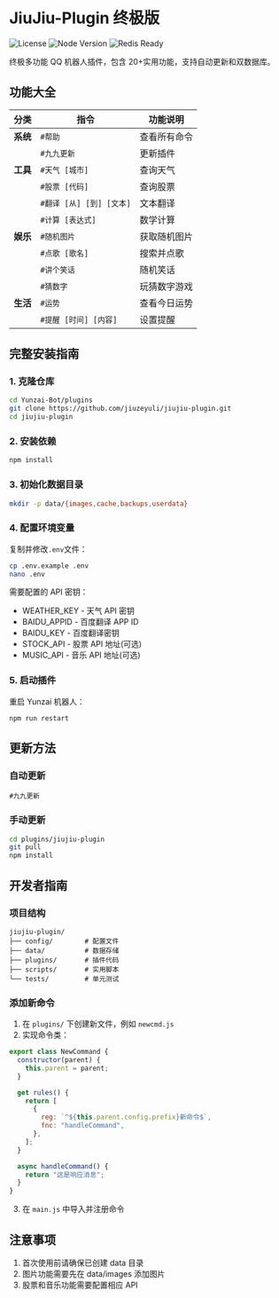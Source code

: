 # JiuJiu-Plugin 终极版

![License](https://img.shields.io/badge/license-MIT-blue)
![Node Version](https://img.shields.io/badge/node-%3E%3D18-green)
![Redis Ready](https://img.shields.io/badge/redis-supported-brightgreen)

终极多功能 QQ 机器人插件，包含 20+实用功能，支持自动更新和双数据库。

## 功能大全

| 分类     | 指令                     | 功能说明     |
| -------- | ------------------------ | ------------ |
| **系统** | `#帮助`                  | 查看所有命令 |
|          | `#九九更新`              | 更新插件     |
| **工具** | `#天气 [城市]`           | 查询天气     |
|          | `#股票 [代码]`           | 查询股票     |
|          | `#翻译 [从] [到] [文本]` | 文本翻译     |
|          | `#计算 [表达式]`         | 数学计算     |
| **娱乐** | `#随机图片`              | 获取随机图片 |
|          | `#点歌 [歌名]`           | 搜索并点歌   |
|          | `#讲个笑话`              | 随机笑话     |
|          | `#猜数字`                | 玩猜数字游戏 |
| **生活** | `#运势`                  | 查看今日运势 |
|          | `#提醒 [时间] [内容]`    | 设置提醒     |

## 完整安装指南

### 1. 克隆仓库

```bash
cd Yunzai-Bot/plugins
git clone https://github.com/jiuzeyuli/jiujiu-plugin.git
cd jiujiu-plugin
```

### 2. 安装依赖

```bash
npm install
```

### 3. 初始化数据目录

```bash
mkdir -p data/{images,cache,backups,userdata}
```

### 4. 配置环境变量

复制并修改`.env`文件：

```bash
cp .env.example .env
nano .env
```

需要配置的 API 密钥：

- WEATHER_KEY - 天气 API 密钥
- BAIDU_APPID - 百度翻译 APP ID
- BAIDU_KEY - 百度翻译密钥
- STOCK_API - 股票 API 地址(可选)
- MUSIC_API - 音乐 API 地址(可选)

### 5. 启动插件

重启 Yunzai 机器人：

```bash
npm run restart
```

## 更新方法

### 自动更新

```
#九九更新
```

### 手动更新

```bash
cd plugins/jiujiu-plugin
git pull
npm install
```

## 开发者指南

### 项目结构

```
jiujiu-plugin/
├── config/        # 配置文件
├── data/          # 数据存储
├── plugins/       # 插件代码
├── scripts/       # 实用脚本
└── tests/         # 单元测试
```

### 添加新命令

1. 在 `plugins/` 下创建新文件，例如 `newcmd.js`
2. 实现命令类：

```javascript
export class NewCommand {
  constructor(parent) {
    this.parent = parent;
  }

  get rules() {
    return [
      {
        reg: `^${this.parent.config.prefix}新命令$`,
        fnc: "handleCommand",
      },
    ];
  }

  async handleCommand() {
    return "这是响应消息";
  }
}
```

3. 在 `main.js` 中导入并注册命令

## 注意事项

1. 首次使用前请确保已创建 data 目录
2. 图片功能需要先在 data/images 添加图片
3. 股票和音乐功能需要配置相应 API
